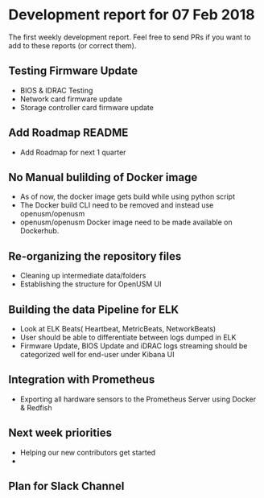 # Development report for 07 Feb 2018

The first weekly development report. Feel free to send PRs if you want to add to these reports (or correct them).

## Testing Firmware Update

- BIOS & IDRAC Testing
- Network card firmware update
- Storage controller card firmware update

## Add Roadmap README

- Add Roadmap for next 1 quarter

## No Manual bulilding of Docker image

- As of now, the docker image gets build while using python script
- The Docker build CLI need to be removed and instead use openusm/openusm
- openusm/openusm Docker image need to be made available on Dockerhub.

## Re-organizing the repository files

- Cleaning up intermediate data/folders
- Establishing the structure for OpenUSM UI

## Building the data Pipeline for ELK

- Look at ELK Beats( Heartbeat, MetricBeats, NetworkBeats)
- User should be able to differentiate between logs dumped in ELK
- Firmware Update, BIOS Update and iDRAC logs streaming should be categorized well for end-user under Kibana UI


## Integration with Prometheus 

 - Exporting all hardware sensors to the Prometheus Server using Docker & Redfish
 

## Next week priorities

- Helping our new contributors get started
- 

## Plan for Slack Channel



